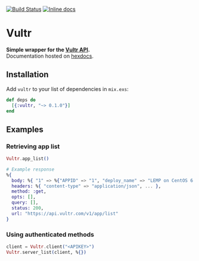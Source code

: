 [![Build Status](https://travis-ci.org/avitex/elixir-vultr.svg)](https://travis-ci.org/avitex/elixir-vultr)
[![Inline docs](http://inch-ci.org/github/avitex/elixir-vultr.svg)](http://inch-ci.org/github/avitex/elixir-vultr)

# Vultr

**Simple wrapper for the [Vultr API](https://www.vultr.com/api/).**  
Documentation hosted on [hexdocs](https://hexdocs.pm/vultr).

## Installation

  Add `vultr` to your list of dependencies in `mix.exs`:

  ```elixir
  def deps do
    [{:vultr, "~> 0.1.0"}]
  end
  ```

## Examples
### Retrieving app list

  ```elixir
  Vultr.app_list()

  # Example response
  %{
    body: %{ "1" => %{"APPID" => "1", "deploy_name" => "LEMP on CentOS 6 x64", ... }, ... },
    headers: %{ "content-type" => "application/json", ... },
    method: :get,
    opts: [],
    query: [],
    status: 200,
    url: "https://api.vultr.com/v1/app/list"
  }
  ```

### Using authenticated methods

  ```elixir
  client = Vultr.client("<APIKEY>")
  Vultr.server_list(client, %{})
  ```